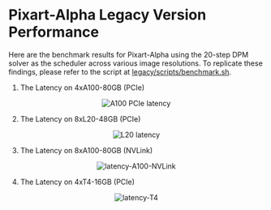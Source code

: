 # Pixart-Alpha Legacy Version Performance

Here are the benchmark results for Pixart-Alpha using the 20-step DPM solver as the scheduler across various image resolutions. 
To replicate these findings, please refer to the script at [legacy/scripts/benchmark.sh](../../legacy/scripts/benchmark.sh).

1. The Latency on 4xA100-80GB (PCIe)

<div align="center">
    <img src="../../assets/latency-A100-PCIe.png" alt="A100 PCIe latency">
</div>

2. The Latency on 8xL20-48GB (PCIe)

<div align="center">
    <img src="../../assets/latency-L20.png" alt="L20 latency">
</div>

3. The Latency on 8xA100-80GB (NVLink)

<div align="center">
    <img src="../../assets/latency-A100-NVLink.png" alt="latency-A100-NVLink">
</div>

4. The Latency on 4xT4-16GB (PCIe)

<div align="center">
    <img src="../../assets/latency-T4.png" 
    alt="latency-T4">
</div>
